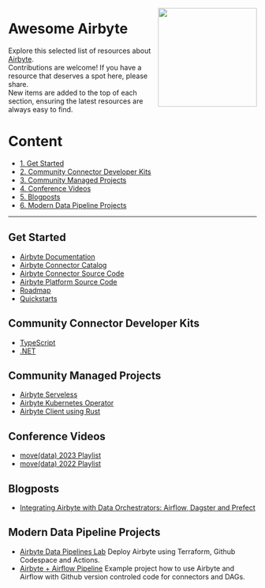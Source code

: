 [<img src="https://miro.medium.com/v2/resize:fit:532/0*T3GzyI_8_0Fl54Ho.png" align="right" width="200px">](https://airbyte.com/)
# Awesome Airbyte

Explore this selected list of resources about [Airbyte](https://airbyte.com/).  
Contributions are welcome! If you have a resource that deserves a spot here, please share.  
New items are added to the top of each section, ensuring the latest resources are always easy to find.

# Content

- [1. Get Started](#get-started)
- [2. Community Connector Developer Kits](#community-connector-developer-kits)
- [3. Community Managed Projects](#community-managed-projects)
- [4. Conference Videos](#conference-videos)
- [5. Blogposts](#blogposts)
- [6.  Modern Data Pipeline Projects](#modern-data-pipeline-projects)

---

## Get Started
- [Airbyte Documentation](https://docs.airbyte.com/)
- [Airbyte Connector Catalog](https://docs.airbyte.com/integrations/)
- [Airbyte Connector Source Code](https://github.com/airbytehq/airbyte/)
- [Airbyte Platform Source Code](https://github.com/airbytehq/airbyte-platform/)
- [Roadmap](https://github.com/orgs/airbytehq/projects/37/views/1)
- [Quickstarts](https://airbyte.com/quickstarts)

## Community Connector Developer Kits
- [TypeScript](https://github.com/faros-ai/airbyte-connectors)
- [.NET](https://github.com/mrhamburg/airbyte.cdk.dotnet)

## Community Managed Projects
- [Airbyte Serveless](https://github.com/unytics/airbyte_serverless)
- [Airbyte Kubernetes Operator](https://github.com/zncdata-labs/airbyte-operator)
- [Airbyte Client using Rust](https://github.com/agyleOS/airbyte_client)

## Conference Videos
- [move(data) 2023 Playlist](https://www.youtube.com/watch?v=SYEj0MAAz7I&list=PLgyvStszwUHgCHuUUuXKZJxNex5hQP00t)
- [move(data) 2022 Playlist](https://www.youtube.com/watch?v=-Fzl93zRcxM&list=PLgyvStszwUHjko19Z3PxkBxApbxgVjWp8)

## Blogposts
- [Integrating Airbyte with Data Orchestrators: Airflow, Dagster and Prefect
](https://airbyte.com/blog/integrating-airbyte-with-data-orchestrators-airflow-dagster-and-prefect)

## Modern Data Pipeline Projects
- [Airbyte Data Pipelines Lab](https://github.com/kzzzr/airbyte_lab) Deploy Airbyte using Terraform, Github Codespace and Actions.
- [Airbyte + Airflow Pipeline](https://github.com/marcosmarxm/airflow-summit-airbyte-2022) Example project how to use Airbyte and Airflow with Github version controled code for connectors and DAGs.


